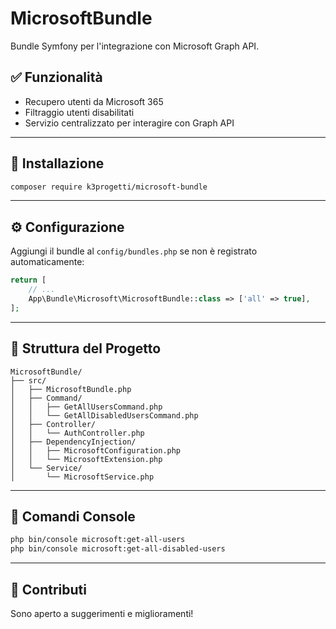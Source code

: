 # MicrosoftBundle

Bundle Symfony per l'integrazione con Microsoft Graph API.

## ✅ Funzionalità

- Recupero utenti da Microsoft 365
- Filtraggio utenti disabilitati
- Servizio centralizzato per interagire con Graph API

---

## 🚀 Installazione

```bash
composer require k3progetti/microsoft-bundle
```

---

## ⚙️ Configurazione

Aggiungi il bundle al `config/bundles.php` se non è registrato automaticamente:

```php
return [
    // ...
    App\Bundle\Microsoft\MicrosoftBundle::class => ['all' => true],
];
```

---

## 🧭 Struttura del Progetto

```
MicrosoftBundle/
├── src/
│   ├── MicrosoftBundle.php
│   ├── Command/
│   │   ├── GetAllUsersCommand.php
│   │   └── GetAllDisabledUsersCommand.php
│   ├── Controller/
│   │   └── AuthController.php
│   ├── DependencyInjection/
│   │   ├── MicrosoftConfiguration.php
│   │   └── MicrosoftExtension.php
│   └── Service/
│       └── MicrosoftService.php
```

---

## 🔧 Comandi Console

```bash
php bin/console microsoft:get-all-users
php bin/console microsoft:get-all-disabled-users
```

---

## 🤝 Contributi

Sono aperto a suggerimenti e miglioramenti!